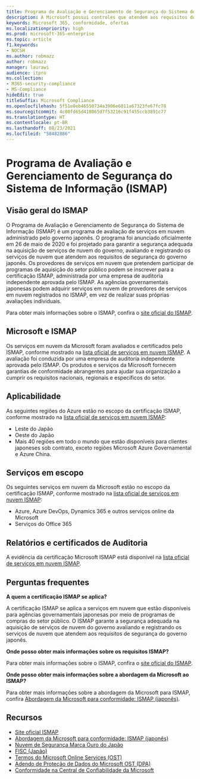 ```yaml
---
title: Programa de Avaliação e Gerenciamento de Segurança do Sistema de Informação (ISMAP)
description: A Microsoft possui controles que atendem aos requisitos do Programa de Avaliação e Gerenciamento de Segurança do Sistema de Informação (ISMAP).
keywords: Microsoft 365, conformidade, ofertas
ms.localizationpriority: high
ms.prod: microsoft-365-enterprise
ms.topic: article
f1.keywords:
- NOCSH
ms.author: robmazz
author: robmazz
manager: laurawi
audience: itpro
ms.collection:
- M365-security-compliance
- MS-Compliance
hideEdit: true
titleSuffix: Microsoft Compliance
ms.openlocfilehash: 5f51e0eb46550734a3906e6011a67323fe67fc78
ms.sourcegitcommit: 4c00fd65d418065d7f53216c91f455ccb3891c77
ms.translationtype: HT
ms.contentlocale: pt-BR
ms.lasthandoff: 08/23/2021
ms.locfileid: "58482886"
---
```

# <a name="information-system-security-management-and-assessment-program-ismap"></a>Programa de Avaliação e Gerenciamento de Segurança do Sistema de Informação (ISMAP)

## <a name="ismap-overview"></a>Visão geral do ISMAP

O Programa de Avaliação e Gerenciamento de Segurança do Sistema de Informação (ISMAP) é um programa de avaliação de serviços em nuvem administrado pelo governo japonês. O programa foi anunciado oficialmente em 26 de maio de 2020 e foi projetado para garantir a segurança adequada na aquisição de serviços de nuvem do governo, avaliando e registrando os serviços de nuvem que atendem aos requisitos de segurança do governo japonês. Os provedores de serviços em nuvem que pretendem participar de programas de aquisição do setor público podem se inscrever para a certificação ISMAP, administrada por uma empresa de auditoria independente aprovada pelo ISMAP. As agências governamentais japonesas podem adquirir serviços em nuvem de provedores de serviços em nuvem registrados no ISMAP, em vez de realizar suas próprias avaliações individuais.

Para obter mais informações sobre o ISMAP, confira o [site oficial do ISMAP](https://www.ismap.go.jp/csm).

## <a name="microsoft-and-ismap"></a>Microsoft e ISMAP

Os serviços em nuvem da Microsoft foram avaliados e certificados pelo ISMAP, conforme mostrado na [lista oficial de serviços em nuvem ISMAP](https://www.ismap.go.jp/csm?id=cloud_service_list). A avaliação foi conduzida por uma empresa de auditoria independente aprovada pelo ISMAP. Os produtos e serviços da Microsoft fornecem garantias de conformidade abrangentes para ajudar sua organização a cumprir os requisitos nacionais, regionais e específicos do setor.

## <a name="applicability"></a>Aplicabilidade

As seguintes regiões do Azure estão no escopo da certificação ISMAP, conforme mostrado na [lista oficial de serviços em nuvem ISMAP](https://www.ismap.go.jp/csm?id=cloud_service_list):

- Leste do Japão
- Oeste do Japão
- Mais 40 regiões em todo o mundo que estão disponíveis para clientes japoneses sob contrato, exceto regiões Microsoft Azure Governamental e Azure China.

## <a name="services-in-scope"></a>Serviços em escopo

Os seguintes serviços em nuvem da Microsoft estão no escopo da certificação ISMAP, conforme mostrado na [lista oficial de serviços em nuvem ISMAP](https://www.ismap.go.jp/csm?id=cloud_service_list):

- Azure, Azure DevOps, Dynamics 365 e outros serviços online da Microsoft
- Serviços do Office 365

## <a name="audit-reports-and-certificates"></a>Relatórios e certificados de Auditoria

A evidência da certificação Microsoft ISMAP está disponível na [lista oficial de serviços em nuvem ISMAP](https://www.ismap.go.jp/csm?id=cloud_service_list).

## <a name="frequently-asked-questions"></a>Perguntas frequentes

**A quem a certificação ISMAP se aplica?**

A certificação ISMAP se aplica a serviços em nuvem que estão disponíveis para agências governamentais japonesas por meio de programas de compras do setor público. O ISMAP garante a segurança adequada na aquisição de serviços de nuvem do governo avaliando e registrando os serviços de nuvem que atendem aos requisitos de segurança do governo japonês.

**Onde posso obter mais informações sobre os requisitos ISMAP?**

Para obter mais informações sobre o ISMAP, confira o [site oficial do ISMAP](https://www.ismap.go.jp/csm).

**Onde posso obter mais informações sobre a abordagem da Microsoft ao ISMAP?**

Para obter mais informações sobre a abordagem da Microsoft para ISMAP, confira [Abordagem da Microsoft para conformidade: ISMAP (japonês)](https://www.microsoft.com/ja-jp/mscorp/legal/compliance?activetab=service%3aprimaryr7).

## <a name="resources"></a>Recursos

- [Site oficial ISMAP](https://www.ismap.go.jp/csm)
- [Abordagem da Microsoft para conformidade: ISMAP (japonês)](https://www.microsoft.com/ja-jp/mscorp/legal/compliance?activetab=service%3aprimaryr7)
- [Nuvem de Segurança Marca Ouro do Japão](offering-cs-mark-gold-japan.md)
- [FISC (Japão)](offering-fisc-japan.md)
- [Termos do Microsoft Online Services (OST)](https://aka.ms/Online-Services-Terms)
- [Adendo de Proteção de Dados do Microsoft OST (DPA)](https://aka.ms/DPA)
- [Conformidade na Central de Confiabilidade da Microsoft](https://www.microsoft.com/trust-center/compliance/compliance-overview)
